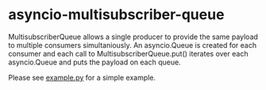 #  asyncio-multisubscriber-queue

MultisubscriberQueue allows a single producer to provide the same payload to multiple consumers simultaniously. An asyncio.Queue is created for each consumer and each call to MultisubscriberQueue.put() iterates over each asyncio.Queue and puts the payload on each queue.

Please see [example.py](https://github.com/smithk86/asyncio-multisubscriber-queue/blob/master/example.py) for a simple example.